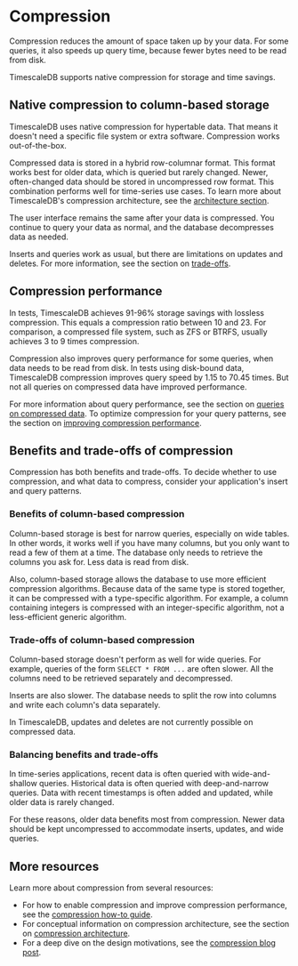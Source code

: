 # Compression
Compression reduces the amount of space taken up by your data. For some queries,
it also speeds up query time, because fewer bytes need to be read from disk.

TimescaleDB supports native compression for storage and time savings.

<!-- TODO: add this section when improving compression page is done
<highlight type="note"> Your insert and query patterns affect how much benefit
you get from compression. To learn best practices for setting up compression,
see the section on [improving
compression](/timescaledb/latest/how-to-guides/compression/improve-compression/).
</highlight>
-->

## Native compression to column-based storage
TimescaleDB uses native compression for hypertable data. That means it doesn't
need a specific file system or extra software. Compression works out-of-the-box.

Compressed data is stored in a hybrid row-columnar format. This format works
best for older data, which is queried but rarely changed. Newer,
often-changed data should be stored in uncompressed row format. This combination
performs well for time-series use cases. To learn more about TimescaleDB's
compression architecture, see the [architecture
section][compression-architecture].

The user interface remains the same after your data is compressed. You continue
to query your data as normal, and the database decompresses data as needed.

<highlight type="important"> Inserts and queries work as usual, but there are
limitations on updates and deletes. For more information, see the section on
[trade-offs](#trade-offs-of-column-based-storage).</highlight>

## Compression performance
In tests, TimescaleDB achieves 91-96% storage savings with lossless compression.
This equals a compression ratio between 10 and 23. For comparison, a compressed
file system, such as ZFS or BTRFS, usually achieves 3 to 9 times compression.

Compression also improves query performance for some queries, when data needs to
be read from disk. In tests using disk-bound data, TimescaleDB
compression improves query speed by 1.15 to 70.45 times. But not all queries on
compressed data have improved performance.

For more information about query performance, see the section on [queries
on compressed data][compressed-queries]. To optimize compression for your query
patterns, see the section on [improving compression
performance][improving-compression].

## Benefits and trade-offs of compression
Compression has both benefits and trade-offs. To decide whether to use
compression, and what data to compress, consider your application's insert and
query patterns.

### Benefits of column-based compression
Column-based storage is best for narrow queries, especially on wide tables. In
other words, it works well if you have many columns, but you only want to read a
few of them at a time. The database only needs to retrieve the columns you ask
for. Less data is read from disk.

Also, column-based storage allows the database to use more efficient compression
algorithms. Because data of the same type is stored together, it can be
compressed with a type-specific algorithm. For example, a column containing
integers is compressed with an integer-specific algorithm, not a less-efficient
generic algorithm.

### Trade-offs of column-based compression
Column-based storage doesn't perform as well for wide queries. For example,
queries of the form `SELECT * FROM ...` are often slower. All the columns need
to be retrieved separately and decompressed.

Inserts are also slower. The database needs to split the row into columns and
write each column's data separately.

In TimescaleDB, updates and deletes are not currently possible on compressed
data.

### Balancing benefits and trade-offs
In time-series applications, recent data is often queried with wide-and-shallow
queries. Historical data is often queried with deep-and-narrow queries. Data
with recent timestamps is often added and updated, while older data is rarely
changed.

For these reasons, older data benefits most from compression. Newer data should
be kept uncompressed to accommodate inserts, updates, and wide queries.

## More resources
Learn more about compression from several resources:
*   For how to enable compression and improve compression performance, see the
    [compression how-to guide][compression-how-to].
*   For conceptual information on compression architecture, see the section on
    [compression architecture][compression-architecture].
*   For a deep dive on the design motivations, see the [compression blog
    post][compression-blog-post].

[compression-architecture]: /overview/core-concepts/compression/architecture/
[compression-blog-post]: https://blog.timescale.com/blog/building-columnar-compression-in-a-row-oriented-database
[compression-how-to]: /how-to-guides/compression/
[compressed-queries]: /overview/core-concepts/compression/architecture/#queries
[improving-compression]: /how-to-guides/compression/improve-compression/
